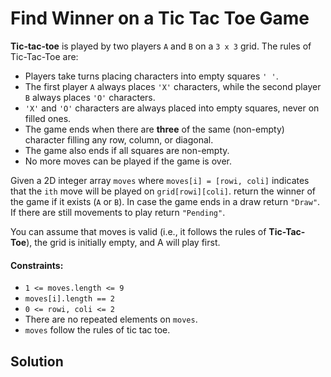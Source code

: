 # Find Winner on a Tic Tac Toe Game
**Tic-tac-toe** is played by two players `A` and `B` on a `3 x 3` grid. The rules of Tic-Tac-Toe are:
- Players take turns placing characters into empty squares `' '`.
- The first player `A` always places `'X'` characters, while the second player `B` always places `'O'` characters.
- `'X'` and `'O'` characters are always placed into empty squares, never on filled ones.
- The game ends when there are **three** of the same (non-empty) character filling any row, column, or diagonal.
- The game also ends if all squares are non-empty.
- No more moves can be played if the game is over.

Given a 2D integer array `moves` where `moves[i] = [rowi, coli]` indicates that the `ith` move will be played on `grid[rowi][coli]`. return the winner of the game if it exists (`A` or `B`). In case the game ends in a draw return `"Draw"`. If there are still movements to play return `"Pending"`.

You can assume that moves is valid (i.e., it follows the rules of **Tic-Tac-Toe**), the grid is initially empty, and A will play first.

#### Constraints:
- `1 <= moves.length <= 9`
- `moves[i].length == 2`
- `0 <= rowi, coli <= 2`
- There are no repeated elements on `moves`.
- `moves` follow the rules of tic tac toe.

## Solution
```cpp

```